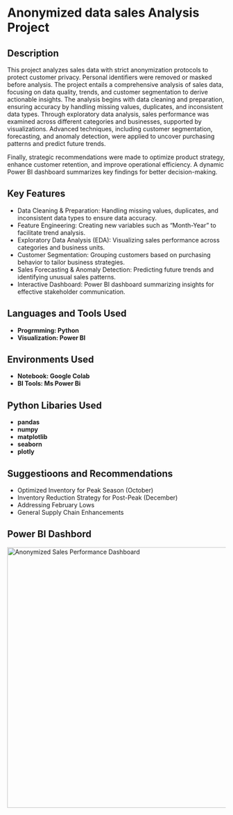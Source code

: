 <h1>Anonymized data sales Analysis Project</h1>


<h2>Description</h2>
This project analyzes sales data with strict anonymization protocols to protect customer privacy. Personal identifiers were removed or masked before analysis. The project entails a comprehensive analysis of sales data, focusing on data quality, trends, and customer segmentation to derive actionable insights. The analysis begins with data cleaning and preparation, ensuring accuracy by handling missing values, duplicates, and inconsistent data types. 
Through exploratory data analysis, sales performance was examined across different categories and businesses, supported by visualizations. Advanced techniques, including customer segmentation, forecasting, and anomaly detection, were applied to uncover purchasing patterns and predict future trends.

Finally, strategic recommendations were made to optimize product strategy, enhance customer retention, and improve operational efficiency. A dynamic Power BI dashboard summarizes key findings for better decision-making.

<h2> Key Features </h2>

- Data Cleaning & Preparation: Handling missing values, duplicates, and inconsistent data types to ensure data accuracy.
- Feature Engineering: Creating new variables such as “Month-Year” to facilitate trend analysis.
- Exploratory Data Analysis (EDA): Visualizing sales performance across categories and business units.
- Customer Segmentation: Grouping customers based on purchasing behavior to tailor business strategies.
- Sales Forecasting & Anomaly Detection: Predicting future trends and identifying unusual sales patterns.
- Interactive Dashboard: Power BI dashboard summarizing insights for effective stakeholder communication.


<h2>Languages and Tools Used</h2>

- <b>Progrmming: Python</b> 
- <b>Visualization: Power BI</b>

<h2>Environments Used </h2>

- <b>Notebook: Google Colab</b>
- <b>BI Tools: Ms Power Bi</b> 

<h2>Python Libaries Used</h2>

- <b>pandas</b>
- <b>numpy</b>
- <b>matplotlib</b>
- <b>seaborn</b>
- <b>plotly</b>



<h2>Suggestioons and Recommendations</h2>

- Optimized Inventory for Peak Season (October)
- Inventory Reduction Strategy for Post-Peak (December)
- Addressing February Lows
- General Supply Chain Enhancements

<h2>Power BI Dashbord</h2>

<img src="https://i.imgur.com/9IW3N13.png" alt=" Anonymized Sales Performance Dashboard" width="600"/>


<!--
 ```diff
- text in red
+ text in green
! text in orange
# text in gray
@@ text in purple (and bold)@@
```
--!>

